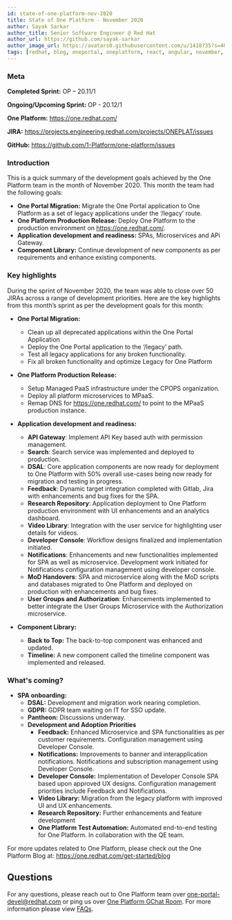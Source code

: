 ```yaml
---
id: state-of-one-platform-nov-2020
title: State of One Platform - November 2020
author: Sayak Sarkar
author_title: Senior Software Engineer @ Red Hat
author_url: https://github.com/sayak-sarkar
author_image_url: https://avatars0.githubusercontent.com/u/1418735?s=400&v=4
tags: [redhat, blog, oneportal, oneplatform, react, angular, november, update]
---
```

### Meta
**Completed Sprint:** OP – 20.11/1

**Ongoing/Upcoming Sprint:** OP - 20.12/1

**One Platform:** <https://one.redhat.com/>

**JIRA:** <https://projects.engineering.redhat.com/projects/ONEPLAT/issues>

**GitHub:** <https://github.com/1-Platform/one-platform/issues>

### Introduction
This is a quick summary of the development goals achieved by the One Platform team in the month of November 2020. This month the team had the following goals:

- **One Portal Migration:** Migrate the One Portal application to One Platform as a set of legacy applications under the ‘/legacy’ route.
- **One Platform Production Release:** Deploy One Platform to the production environment on <https://one.redhat.com/>.
- **Application development and readiness:** SPAs, Microservices and APi Gateway.
- **Component Library:** Continue development of new components as per requirements and enhance existing components.

### Key highlights
During the sprint of November 2020, the team was able to close over 50 JIRAs across a range of development priorities. Here are the key highlights from this month’s sprint as per the development goals for this month:

- **One Portal Migration:**
  - Clean up all deprecated applications within the One Portal Application
  - Deploy the One Portal application to the ‘/legacy’ path.
  - Test all legacy applications for any broken functionality.
  - Fix all broken functionality and optimize Legacy for One Platform

- **One Platform Production Release:**
  - Setup Managed PaaS infrastructure under the CPOPS organization.
  - Deploy all platform microservices to MPaaS.
  - Remap DNS for <https://one.redhat.com/> to point to the MPaaS production instance.

- **Application development and readiness:**
  - **API Gateway**: Implement API Key based auth with permission management.
  - **Search**: Search service was implemented and deployed to production.
  - **DSAL**: Core application components are now ready for deployment to One Platform with 50% overall use-cases being now ready for migration and testing in progress.
  - **Feedback**: Dynamic target integration completed with Gitlab, Jira with enhancements and bug fixes for the SPA.
  - **Research Repository**: Application deployment to One Platform production environment with UI enhancements and an analytics dashboard.
  - **Video Library**: Integration with the user service for highlighting user details for videos.
  - **Developer Console**: Workflow designs finalized and implementation initiated.
  - **Notifications**: Enhancements and new functionalities implemented for SPA as well as microservice. Development work initiated for Notifications configuration management using developer console.
  - **MoD Handovers**: SPA and microservice along with the MoD scripts and databases migrated to One Platform and deployed on production with enhancements and bug fixes.
  - **User Groups and Authorization**: Enhancements implemented to better integrate the User Groups Microservice with the Authorization microservice.

- **Component Library:**
  - **Back to Top:** The back-to-top component was enhanced and updated.
  - **Timeline:** A new component called the timeline component was implemented and released.

### What's coming?

- **SPA onboarding:**
  - **DSAL:** Development and migration work nearing completion.
  - **GDPR:** GDPR team waiting on IT for SSO update.
  - **Pantheon:** Discussions underway.
  - **Development and Adoption Priorities**
    - **Feedback:** Enhanced Microservice and SPA functionalities as per customer requirements. Configuration management using Developer Console.
    - **Notifications:** Improvements to banner and interapplication notifications. Notifications and subscription management using Developer Console.
    - **Developer Console:** Implementation of Developer Console SPA based upon approved UX designs. Configuration management priorities include Feedback and Notifications.
    - **Video Library:** Migration from the legacy platform with improved UI and UX enhancements.
    - **Research Repository:** Further enhancements and feature development
    - **One Platform Test Automation:** Automated end-to-end testing for One Platform. In collaboration with the QE team.

For more updates related to One Platform, please check out the One Platform Blog at: <https://one.redhat.com/get-started/blog>

## Questions

For any questions, please reach out to One Platform team over [one-portal-devel@redhat.com](mailto:one-portal-devel@redhat.com) or ping us over [One Platform GChat Room](https://chat.google.com/room/AAAAF4M7oZE).
For more information please view [FAQs](/docs/faqs).
